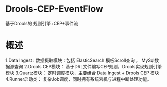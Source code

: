 # Drools-CEP-EventFlow
基于Drools的 规则引擎+CEP+事件流

# 概述
  1.Data Ingest :     数据摄取模块：包括 ElasticSearch 模板Scroll查询 ， MySql数据源查询
  2.Drools CEP模块：  基于DRL文件编写CEP规则，Drools实现规则引擎模块
  3.Quartz模块：      定时调度模块，主要组合 Data Ingest + Drools CEP 模块
  4.Runner启动类：    复杂Job调度，同时拥有系统宕机与进程中断处理功能。

